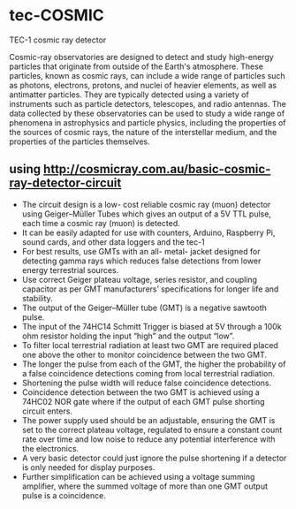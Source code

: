 # tec-COSMIC
TEC-1 cosmic ray detector



Cosmic-ray observatories are designed to detect and study high-energy particles that originate from outside of the Earth's atmosphere. These particles, known as cosmic rays, can include a wide range of particles such as photons, electrons, protons, and nuclei of heavier elements, as well as antimatter particles. They are typically detected using a variety of instruments such as particle detectors, telescopes, and radio antennas. The data collected by these observatories can be used to study a wide range of phenomena in astrophysics and particle physics, including the properties of the sources of cosmic rays, the nature of the interstellar medium, and the properties of the particles themselves.

## using http://cosmicray.com.au/basic-cosmic-ray-detector-circuit

- The circuit design is a low- cost reliable cosmic ray (muon) detector using Geiger–Müller Tubes which gives an output of a 5V TTL pulse, each time a cosmic ray (muon) is detected.
- It can be easily adapted for use with counters, Arduino, Raspberry Pi, sound cards, and other data loggers and the tec-1
- For best results, use GMTs with an all- metal- jacket designed for detecting gamma rays which reduces false detections from lower energy terrestrial sources.
- Use correct Geiger plateau voltage, series resistor, and coupling capacitor as per GMT manufacturers’ specifications for longer life and stability.
- The output of the Geiger–Müller tube (GMT) is a negative sawtooth pulse.
- The input of the 74HC14 Schmitt Trigger is biased at 5V through a 100k ohm resistor holding the input “high” and the output “low”.
- To filter local terrestrial radiation at least two GMT are required placed one above the other to monitor coincidence between the two GMT.
- The longer the pulse from each of the GMT, the higher the probability of a false coincidence detections coming from local terrestrial radiation.
- Shortening the pulse width will reduce false coincidence detections.
- Coincidence detection between the two GMT is achieved using a 74HC02 NOR gate where if the output of each GMT pulse shorting circuit enters.
- The power supply used should be an adjustable, ensuring the GMT is set to the correct plateau voltage, regulated to ensure a constant count rate over time and low noise to reduce any potential interference with the electronics.
- A very basic detector could just ignore the pulse shortening if a detector is only needed for display purposes.
- Further simplification can be achieved using a voltage summing amplifier, where the summed voltage of more than one GMT output pulse is a coincidence.


